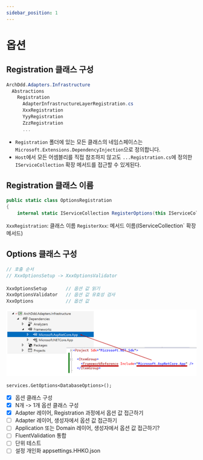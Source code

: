 ```yaml
---
sidebar_position: 1
---
```


# 옵션

## Registration 클래스 구성
```cs
ArchDdd.Adapters.Infrastructure
  Abstractions
    Registration
      AdapterInfrastructureLayerRegistration.cs
      XxxRegistration
      YyyRegistration
      ZzzRegistration
      ...
```
- `Registration` 폴더에 있는 모든 클래스의 네임스페이스는 `Microsoft.Extensions.DependencyInjection`으로 정의합니다.
- `Host`에서 모든 어셈블리를 직접 참조하지 않고도 `...Registration.cs`에 정의한 `IServiceCollection` 확장 메서드를 접근할 수 있게된다.

## Registration 클래스 이름
```cs
public static class OptionsRegistration
{
    internal static IServiceCollection RegisterOptions(this IServiceCollection services)
```

`XxxRegistration`: 클래스 이름
`RegisterXxx`: 메서드 이름(IServiceCollection` 확장 메서드)

## Options 클래스 구성
```cs
// 호출 순서
// XxxOptionsSetup -> XxxOptionsValidator

XxxOptionsSetup       // 옵션 값 읽기
XxxOptionsValidator   // 옵션 값 유효성 검사
XxxOptions            // 옵션 값
```

![](./img/2024-03-29-17-31-12.png)

```
services.GetOptions<DatabaseOptions>();
```

- [x] 옵션 클래스 구성
- [x] N개 -> 1개 옵션 클래스 구성
- [x] Adapter 레이어, Registration 과정에서 옵션 값 접근하기
- [ ] Adapter 레이어, 생성자에서 옵션 값 접근하기
- [ ] Application 또는 Domain 레이어, 생성자에서 옵션 값 접근하기?
- [ ] FluentValidation 통합
- [ ] 단위 테스트
- [ ] 설정 개인화 appsettings.HHKO.json